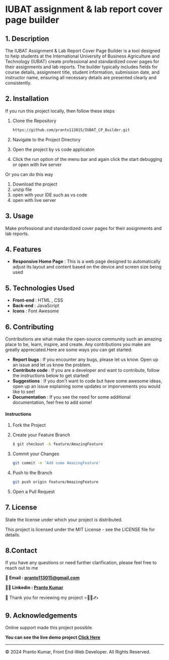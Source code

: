 # IUBAT assignment & lab report cover page builder 

## 1. Description

The IUBAT Assignment & Lab Report Cover Page Builder is a tool designed to help students at the International University of Business Agriculture and Technology (IUBAT) create professional and standardized cover pages for their assignments and lab reports. The builder typically includes fields for course details, assignment title, student information, submission date, and instructor name, ensuring all necessary details are presented clearly and consistently.


## 2. Installation

If you run this project locally, then follow these steps

1. Clone the Repository

   ```sh
   https://github.com/pranto113015/IUBAT_CP_Builder.git
   ```

2. Navigate to the Project Directory
3. Open the project by vs code applicaton
4. Click the run option of the menu bar and again click the start debugging or open with live server

Or you can do this way

1. Download the project
2. unzip file
3. open with your IDE such as vs code
4. open with live server

## 3. Usage

Make professional and standardized cover pages for their assignments and lab reports.

## 4. Features 
- **Responsive Home Page** : This is a web page designed to automatically adjust its layout and content based on the device and screen size being used

## 5. Technologies Used
- **Front-end** : HTML , CSS
- **Back-end** : JavaScript
- **Icons** : Font Awesome


## 6. Contributing

Contributions are what make the open-source community such an amazing place to be, learn, inspire, and create. Any contributions you make are greatly appreciated.Here are some ways you can get started:

- **Report bugs** : If you encounter any bugs, please let us know. Open up an issue and let us know the problem.
- **Contribute code** : If you are a developer and want to contribute, follow the instructions below to get started!
- **Suggestions** : If you don't want to code but have some awesome ideas, open up an issue explaining some updates or imporvements you would like to see!
- **Documentation** : If you see the need for some additional documentation, feel free to add some!

#### Instructions

1. Fork the Project
2. Create your Feature Branch

   ```sh
   $ git checkout -b feature/AmazingFeature
   ```

3. Commit your Changes

   ```sh
   git commit -m 'Add some AmazingFeature'
   ```

4. Push to the Branch
   ```sh
   git push origin feature/AmazingFeature
   ```
5. Open a Pull Request

## 7. License

State the license under which your project is distributed.

This project is licensed under the MIT License - see the LICENSE file for details.

## 8.Contact

If you have any questions or need further clarification, please feel free to reach out to me

**💌 Email : pranto113015@gmail.com**

**🕵️‍♂️ Linkedin : [Pranto Kumar](https://www.linkedin.com/in/pranto-kumar-a326801b3/)**

💙 Thank you for reviewing my project ⭐👨‍💻✍

## 9. Acknowledgements

Online support made this project possible.

**You can see the live demo project [Click Here](https://pranto113015.github.io/IUBAT_CP_Builder/)**

- - - 
© 2024 Pranto Kumar, Front End-Web Developer. All Rights Reserved.